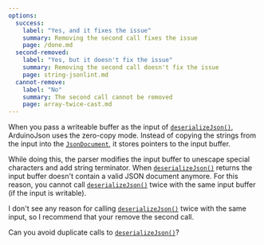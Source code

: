 ```yaml
---
options:
  success:
    label: "Yes, and it fixes the issue"
    summary: Removing the second call fixes the issue
    page: /done.md
  second-removed:
    label: "Yes, but it doesn't fix the issue"
    summary: Removing the second call doesn't fix the issue
    page: string-jsonlint.md
  cannot-remove:
    label: "No"
    summary: The second call cannot be removed
    page: array-twice-cast.md
---
```


When you pass a writeable buffer as the input of [`deserializeJson()`](/v6/api/json/deserializejson/), ArduinoJson uses the zero-copy mode. Instead of copying the strings from the input into the [`JsonDocument`](/v6/api/jsondocument/), it stores pointers to the input buffer.

While doing this, the parser modifies the input buffer to unescape special characters and add string terminator.
When [`deserializeJson()`](/v6/api/json/deserializejson/) returns the input buffer doesn't contain a valid JSON document anymore.
For this reason, you cannot call [`deserializeJson()`](/v6/api/json/deserializejson/) twice with the same input buffer (if the input is writable).

I don't see any reason for calling [`deserializeJson()`](/v6/api/json/deserializejson/) twice with the same input, so I recommend that your remove the second call.

Can you avoid duplicate calls to [`deserializeJson()`](/v6/api/json/deserializejson/)?